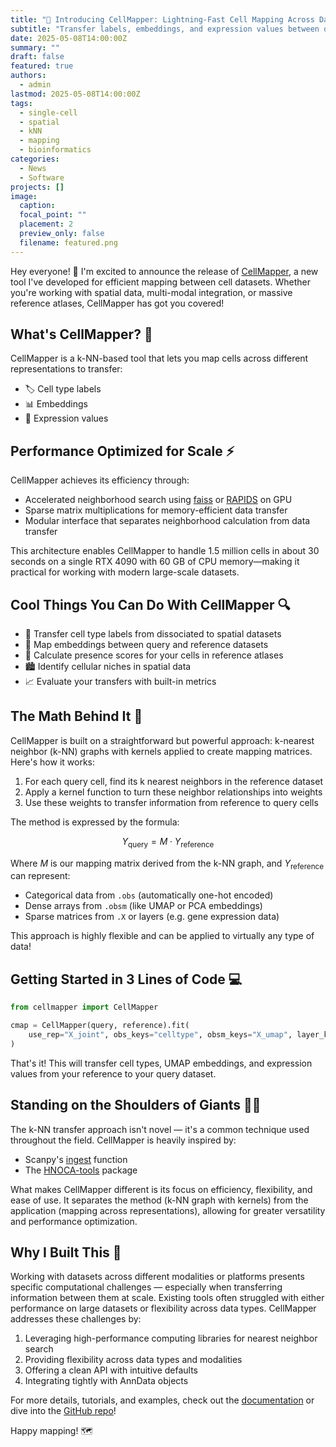 ```yaml
---
title: "🚀 Introducing CellMapper: Lightning-Fast Cell Mapping Across Datasets"
subtitle: "Transfer labels, embeddings, and expression values between datasets in seconds! ⚡"
date: 2025-05-08T14:00:00Z
summary: ""
draft: false
featured: true
authors:
  - admin
lastmod: 2025-05-08T14:00:00Z
tags:
  - single-cell
  - spatial
  - kNN
  - mapping
  - bioinformatics
categories:
  - News
  - Software
projects: []
image:
  caption: 
  focal_point: ""
  placement: 2
  preview_only: false
  filename: featured.png
---
```


Hey everyone! 👋 I'm excited to announce the release of [CellMapper](https://github.com/quadbio/cellmapper), a new tool I've developed for efficient mapping between cell datasets. Whether you're working with spatial data, multi-modal integration, or massive reference atlases, CellMapper has got you covered!

## What's CellMapper? 🤔

CellMapper is a k-NN-based tool that lets you map cells across different representations to transfer:
- 🏷️ Cell type labels
- 📊 Embeddings 
- 🧬 Expression values

## Performance Optimized for Scale ⚡

CellMapper achieves its efficiency through:
- Accelerated neighborhood search using [faiss](https://github.com/facebookresearch/faiss) or [RAPIDS](https://docs.rapids.ai/) on GPU
- Sparse matrix multiplications for memory-efficient data transfer
- Modular interface that separates neighborhood calculation from data transfer

This architecture enables CellMapper to handle 1.5 million cells in about 30 seconds on a single RTX 4090 with 60 GB of CPU memory—making it practical for working with modern large-scale datasets.

## Cool Things You Can Do With CellMapper 🔍

- 🔄 Transfer cell type labels from dissociated to spatial datasets
- 💫 Map embeddings between query and reference datasets
- 📍 Calculate presence scores for your cells in reference atlases
- 🏙️ Identify cellular niches in spatial data
- 📈 Evaluate your transfers with built-in metrics

## The Math Behind It 🧮

CellMapper is built on a straightforward but powerful approach: k-nearest neighbor (k-NN) graphs with kernels applied to create mapping matrices. Here's how it works:

1. For each query cell, find its k nearest neighbors in the reference dataset 
2. Apply a kernel function to turn these neighbor relationships into weights
3. Use these weights to transfer information from reference to query cells

The method is expressed by the formula:

$$Y_{\text{query}} = M \cdot Y_{\text{reference}}$$

Where $M$ is our mapping matrix derived from the k-NN graph, and $Y_{\text{reference}}$ can represent:
- Categorical data from `.obs` (automatically one-hot encoded)
- Dense arrays from `.obsm` (like UMAP or PCA embeddings)
- Sparse matrices from `.X` or layers (e.g. gene expression data)

This approach is highly flexible and can be applied to virtually any type of data!

## Getting Started in 3 Lines of Code 💻

```python
from cellmapper import CellMapper

cmap = CellMapper(query, reference).fit(
    use_rep="X_joint", obs_keys="celltype", obsm_keys="X_umap", layer_key="X"
)
```

That's it! This will transfer cell types, UMAP embeddings, and expression values from your reference to your query dataset.

## Standing on the Shoulders of Giants 👨‍🔬

The k-NN transfer approach isn't novel — it's a common technique used throughout the field. CellMapper is heavily inspired by:
- Scanpy's [ingest](https://scanpy.readthedocs.io/en/stable/generated/scanpy.tl.ingest.html) function
- The [HNOCA-tools](https://devsystemslab.github.io/HNOCA-tools/) package

What makes CellMapper different is its focus on efficiency, flexibility, and ease of use. It separates the method (k-NN graph with kernels) from the application (mapping across representations), allowing for greater versatility and performance optimization.

## Why I Built This 💭

Working with datasets across different modalities or platforms presents specific computational challenges — especially when transferring information between them at scale. Existing tools often struggled with either performance on large datasets or flexibility across data types. CellMapper addresses these challenges by:

1. Leveraging high-performance computing libraries for nearest neighbor search
2. Providing flexibility across data types and modalities
3. Offering a clean API with intuitive defaults
4. Integrating tightly with AnnData objects

For more details, tutorials, and examples, check out the [documentation](https://cellmapper.readthedocs.io/) or dive into the [GitHub repo](https://github.com/quadbio/cellmapper)!

Happy mapping! 🗺️
